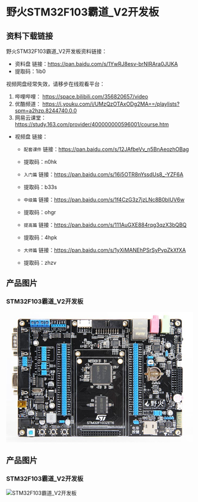 [](index)

# 野火STM32F103霸道_V2开发板

## 资料下载链接

野火STM32F103霸道_V2开发板资料链接：

* 资料盘 链接：<https://pan.baidu.com/s/1YwRJ8esv-brNIRAra0JUKA> 
* 提取码：1ib0 


视频网盘经常失效，请移步在线观看平台：
1. 哔哩哔哩： <https://space.bilibili.com/356820657/video> 
2. 优酷频道： <https://i.youku.com/i/UMzQzOTAxODg2MA==/playlists?spm=a2hzp.8244740.0.0> 
3. 网易云课堂： <https://study.163.com/provider/400000000596001/course.htm> 



* 视频盘 链接：

    * `配套课件` 链接：<https://pan.baidu.com/s/12JAfbeVv_n5BnAeozhOBag> 
    * 提取码：n0hk 

    * `入门篇` 链接：<https://pan.baidu.com/s/16i5OTR8nYssdUs8_-YZF6A> 
    * 提取码：b33s 


    * `中级篇` 链接：<https://pan.baidu.com/s/1f4CzG3z7jzLNc8B0bIUV6w> 
    * 提取码：ohgr 


    * `提高篇` 链接：<https://pan.baidu.com/s/111AuGXE884rqg3qzX3bQBQ> 
    * 提取码：4hpk 

    * `大师篇` 链接：<https://pan.baidu.com/s/1yXiMANEhPSrSyPvpZkXfXA> 
    * 提取码：zhzv 

## 产品图片
### STM32F103霸道_V2开发板
![STM32F103霸道_V2开发板](../images/stm32/stm32f103_badao_v2/stm32f103_badao_v2.jpg)













## 产品图片
### STM32F103霸道_V2开发板
![STM32F103霸道_V2开发板](https://raw.githubusercontent.com/wiki/Embdefire/products/images/STM32系列产品/STM32F103霸道_V2开发板/STM32F103霸道_V2开发板.jpg)